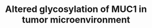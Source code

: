 ---
annotations: []
authors:
- Laurent
- Khanspers
- Eweitz
communities:
- CPTAC
- PancCanNet
description: Altered MUC1 glycosylation extends to its role as a promoter of chronic
  inflammatory conditions that lead to malignant transformation and cancer progression.
last-edited: 2022-02-26
ndex: 15003a23-8b6b-11eb-9e72-0ac135e8bacf
organisms:
- Homo sapiens
redirect_from:
- /index.php/Pathway:WP4480
- /instance/WP4480
- /instance/WP4480_rr121701
revision: r121701
schema-jsonld:
- '@context': https://schema.org/
  '@id': https://wikipathways.github.io/pathways/WP4480.html
  '@type': Dataset
  creator:
    '@type': Organization
    name: WikiPathways
  description: Altered MUC1 glycosylation extends to its role as a promoter of chronic
    inflammatory conditions that lead to malignant transformation and cancer progression.
  keywords:
  - IL6
  - IkBA
  - IkKA
  - IkKB
  - IkKG
  - MUC1
  - NFKB1
  - RELA
  - TNF
  license: CC0
  name: Altered glycosylation of MUC1 in tumor microenvironment
seo: CreativeWork
title: Altered glycosylation of MUC1 in tumor microenvironment
wpid: WP4480
---